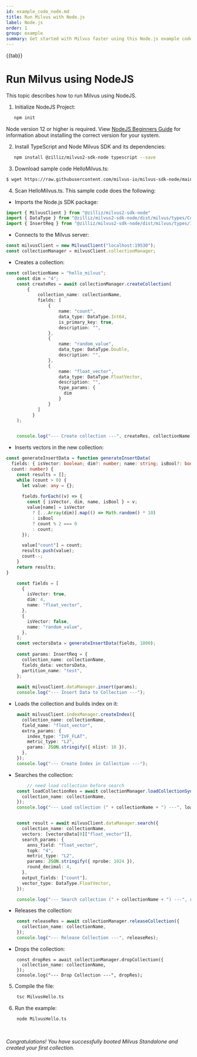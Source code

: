 ```yaml
---
id: example_code_node.md
title: Run Milvus with Node.js
label: Node.js
order: 1
group: example
summary: Get started with Milvus faster using this Node.js example code.
---
```


{{tab}}

# Run Milvus using **NodeJS**

This topic describes how to run Milvus using NodeJS.


1.  Initialize NodeJS Project:
```bash
   npm init
```  

<div class="alert note">
Node version 12 or higher is required. View <a href="https://www.cloudbees.com/blog/node-js-tutorial">NodeJS Beginners Guide</a> for information about installing the correct version for your system.
</div>



2.  Install TypeScript and Node Milvus SDK and its dependencies:
```bash
   npm install @zilliz/milvus2-sdk-node typescript --save
```


3. Download sample code HelloMilvus.ts:
```bash
$ wget https://raw.githubusercontent.com/milvus-io/milvus-sdk-node/main/example/HelloMilvus.ts
```

4. Scan HelloMilvus.ts. This sample code does the following:
- Imports the Node.js SDK package:
```ts
import { MilvusClient } from "@zilliz/milvus2-sdk-node"
import { DataType } from "@zilliz/milvus2-sdk-node/dist/milvus/types/Common";
import { InsertReq } from "@zilliz/milvus2-sdk-node/dist/milvus/types/Insert";
```

- Connects to the Milvus server:
```ts
const milvusClient = new MilvusClient("localhost:19530");
const collectionManager = milvusClient.collectionManager;
```

- Creates a collection:
```ts
const collectionName = "hello_milvus";
    const dim = "4";
    const createRes = await collectionManager.createCollection(
        {
            collection_name: collectionName,
            fields: [
                {
                    name: "count",
                    data_type: DataType.Int64,
                    is_primary_key: true,
                    description: "",
                }, 
                {
                    name: "random_value",
                    data_type: DataType.Double,
                    description: "",
                }, 
                {
                    name: "float_vector",
                    data_type: DataType.FloatVector,
                    description: "",
                    type_params: {
                      dim
                    }
                }
            ]
          }
    );


    console.log("--- Create collection ---", createRes, collectionName);
```


- Inserts vectors in the new collection:
```ts
const generateInsertData = function generateInsertData(
  fields: { isVector: boolean; dim?: number; name: string; isBool?: boolean }[],
  count: number) {
    const results = [];
    while (count > 0) {
      let value: any = {};
  
      fields.forEach((v) => {
        const { isVector, dim, name, isBool } = v;
        value[name] = isVector
          ? [...Array(dim)].map(() => Math.random() * 10)
          : isBool
          ? count % 2 === 0
          : count;
      });

      value["count"] = count;
      results.push(value);
      count--;
    }
    return results;
}

    const fields = [
      {
        isVector: true,
        dim: 4,
        name: "float_vector",
      },
      {
        isVector: false,
        name: "random_value",
      },
    ];
    const vectorsData = generateInsertData(fields, 1000);
  
    const params: InsertReq = {
      collection_name: collectionName,
      fields_data: vectorsData,
      partition_name: "test",
    };
  
    await milvusClient.dataManager.insert(params);
    console.log("--- Insert Data to Collection ---");
```

- Loads the collection and builds index on it:
``` ts
    await milvusClient.indexManager.createIndex({
      collection_name: collectionName,
      field_name: "float_vector",
      extra_params: {
        index_type: "IVF_FLAT",
        metric_type: "L2",
        params: JSON.stringify({ nlist: 10 }),
      },
    });
    console.log("--- Create Index in Collection ---");
```

- Searches the collection:
```ts
        // need load collection before search
    const loadCollectionRes = await collectionManager.loadCollectionSync({
      collection_name: collectionName,
    });
    console.log("--- Load collection (" + collectionName + ") ---", loadCollectionRes);


    const result = await milvusClient.dataManager.search({
      collection_name: collectionName,
      vectors: [vectorsData[0]["float_vector"]],
      search_params: {
        anns_field: "float_vector",
        topk: "4",
        metric_type: "L2",
        params: JSON.stringify({ nprobe: 1024 }),
        round_decimal: 4,
      },
      output_fields: ["count"],
      vector_type: DataType.FloatVector,
    });

    console.log("--- Search collection (" + collectionName + ") ---", result);
```

- Releases the collection:
```ts
    const releaseRes = await collectionManager.releaseCollection({
      collection_name: collectionName,
    });
    console.log("--- Release Collection ---", releaseRes);
``` 

- Drops the collection:
```tw
    const dropRes = await collectionManager.dropCollection({
      collection_name: collectionName,
    });
    console.log("--- Drop Collection ---", dropRes);
```

5. Compile the file:
```bash
    tsc MilvusHello.ts
```


6. Run the example:
```bash
    node MilvusHello.ts
```


<br/>


*Congratulations! You have successfully booted Milvus Standalone and created your first collection.*
